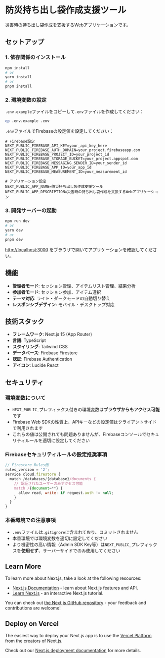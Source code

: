 # 防災持ち出し袋作成支援ツール

災害時の持ち出し袋作成を支援するWebアプリケーションです。

## セットアップ

### 1. 依存関係のインストール

```bash
npm install
# or
yarn install
# or
pnpm install
```

### 2. 環境変数の設定

`.env.example`ファイルをコピーして`.env`ファイルを作成してください：

```bash
cp .env.example .env
```

`.env`ファイルでFirebaseの設定値を設定してください：

```env
# Firebase設定
NEXT_PUBLIC_FIREBASE_API_KEY=your_api_key_here
NEXT_PUBLIC_FIREBASE_AUTH_DOMAIN=your_project.firebaseapp.com
NEXT_PUBLIC_FIREBASE_PROJECT_ID=your_project_id
NEXT_PUBLIC_FIREBASE_STORAGE_BUCKET=your_project.appspot.com
NEXT_PUBLIC_FIREBASE_MESSAGING_SENDER_ID=your_sender_id
NEXT_PUBLIC_FIREBASE_APP_ID=your_app_id
NEXT_PUBLIC_FIREBASE_MEASUREMENT_ID=your_measurement_id

# アプリケーション設定
NEXT_PUBLIC_APP_NAME=防災持ち出し袋作成支援ツール
NEXT_PUBLIC_APP_DESCRIPTION=災害時の持ち出し袋作成を支援するWebアプリケーション
```

### 3. 開発サーバーの起動

```bash
npm run dev
# or
yarn dev
# or
pnpm dev
```

[http://localhost:3000](http://localhost:3000) をブラウザで開いてアプリケーションを確認してください。

## 機能

- **管理者モード**: セッション管理、アイテムリスト管理、結果分析
- **参加者モード**: セッション参加、アイテム選択
- **テーマ対応**: ライト・ダークモードの自動切り替え
- **レスポンシブデザイン**: モバイル・デスクトップ対応

## 技術スタック

- **フレームワーク**: Next.js 15 (App Router)
- **言語**: TypeScript
- **スタイリング**: Tailwind CSS
- **データベース**: Firebase Firestore
- **認証**: Firebase Authentication
- **アイコン**: Lucide React

## セキュリティ

### 環境変数について
- `NEXT_PUBLIC_`プレフィックス付きの環境変数は**ブラウザからもアクセス可能**です
- Firebase Web SDKの性質上、APIキーなどの設定値はクライアントサイドで利用されます
- これらの値は公開されても問題ありませんが、Firebaseコンソールでセキュリティルールを適切に設定してください

### Firebaseセキュリティルールの設定推奨事項
```javascript
// Firestore Rules例
rules_version = '2';
service cloud.firestore {
  match /databases/{database}/documents {
    // 認証されたユーザーのみアクセス可能
    match /{document=**} {
      allow read, write: if request.auth != null;
    }
  }
}
```

### 本番環境での注意事項
- `.env`ファイルは`.gitignore`に含まれており、コミットされません
- 本番環境では環境変数を適切に設定してください
- より機密性の高い情報（Admin SDK Key等）は`NEXT_PUBLIC_`プレフィックスを**使用せず**、サーバーサイドでのみ使用してください

## Learn More

To learn more about Next.js, take a look at the following resources:

- [Next.js Documentation](https://nextjs.org/docs) - learn about Next.js features and API.
- [Learn Next.js](https://nextjs.org/learn) - an interactive Next.js tutorial.

You can check out [the Next.js GitHub repository](https://github.com/vercel/next.js) - your feedback and contributions are welcome!

## Deploy on Vercel

The easiest way to deploy your Next.js app is to use the [Vercel Platform](https://vercel.com/new?utm_medium=default-template&filter=next.js&utm_source=create-next-app&utm_campaign=create-next-app-readme) from the creators of Next.js.

Check out our [Next.js deployment documentation](https://nextjs.org/docs/app/building-your-application/deploying) for more details.
